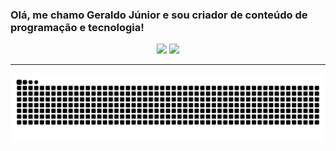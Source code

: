 ### Olá, me chamo Geraldo Júnior e sou criador de conteúdo de programação e tecnologia!

<div align = "center">
    <a href="https://githun.com/Gerald0Juni0r"></a>
    <!-- Stats -->
    <img height="180em" src="https://github-readme-stats.vercel.app/api?username=Gerald0Juni0r&show_icons=true&theme=dracula">
    <!-- Language -->
    <img height="180em" src="https://github-readme-stats.vercel.app/api/top-langs/?username=Gerald0Juni0r&layout=compact&theme=dracula">
</div>

<hr>

<div align = "center">
    <!-- Snake animation -->
    <img src="https://github.com/Gerald0Juni0r/Gerald0Juni0r/blob/454f8e263d66418e02ba43a8aaf53ba8a2d7f330/github-Contribution-grid-snake.svg" alt="">
</div>
  
